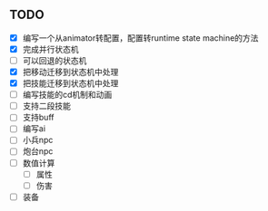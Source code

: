 ## TODO
- [x] 编写一个从animator转配置，配置转runtime state machine的方法
- [x] 完成并行状态机
- [ ] 可以回退的状态机
- [x] 把移动迁移到状态机中处理
- [x] 把技能迁移到状态机中处理
- [ ] 编写技能的cd机制和动画
- [ ] 支持二段技能
- [ ] 支持buff
- [ ] 编写ai
- [ ] 小兵npc
- [ ] 炮台npc
- [ ] 数值计算
  - [ ] 属性
  - [ ] 伤害
- [ ] 装备
